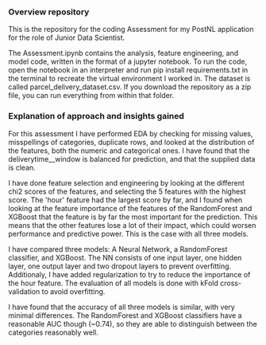 ### Overview repository
This is the repository for the coding Assessment for my PostNL application for the role of Junior Data Scientist.

The Assessment.ipynb contains the analysis, feature engineering, and model code, written in the format of a jupyter notebook. To run the code, open the notebook in an interpreter and run pip install requirements.txt in the terminal to recreate the virtual environment I worked in. The dataset is called parcel_delivery_dataset.csv. If you download the repository as a zip file, you can run everything from within that folder. 

### Explanation of approach and insights gained
For this assessment I have performed EDA by checking for missing values, misspellings of categories, duplicate rows, and looked at the distribution of the features, both the numeric and categorical ones. I have found that the deliverytime__window is balanced for prediction, and that the supplied data is clean. 

I have done feature selection and engineering by looking at the different chi2 scores of the features, and selecting the 5 features with the highest score. The 'hour' feature had the largest score by far, and I found when looking at the feature importance of the features of the RandomForest and XGBoost that the feature is by far the most important for the prediction. This means that the other features lose a lot of their impact, which could worsen performance and predictive power. This is the case with all three models.

I have compared three models: A Neural Network, a RandomForest classifier, and XGBoost. The NN consists of one input layer, one hidden layer, one output layer and two dropout layers to prevent overfitting. Additionaly, I have added regularization to try to reduce the importance of the hour feature. The evaluation of all models is done with kFold cross-validation to avoid overfitting. 

I have found that the accuracy of all three models is similar, with very minimal differences. The RandomForest and XGBoost classifiers have a reasonable AUC though (~0.74), so they are able to distinguish between the categories reasonably well. 
